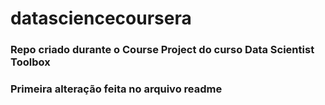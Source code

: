 # datasciencecoursera
### Repo criado durante o Course Project do curso Data Scientist Toolbox
### Primeira alteração feita no arquivo readme
